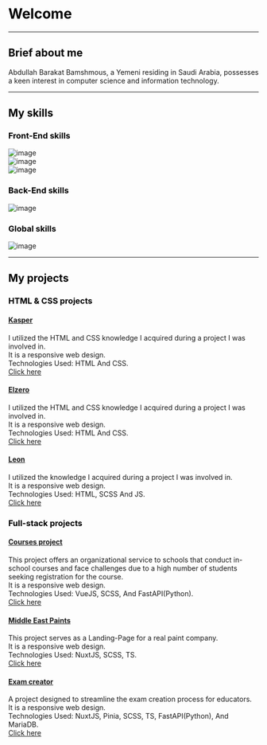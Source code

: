 <h1 style="color: 000;">Welcome</h1>

<hr>

<div>
<h2 style="color: 000;">Brief about me</h2>
<p>
Abdullah Barakat Bamshmous, a Yemeni residing in Saudi Arabia, possesses a keen interest in computer science and information technology.
</p>
</div>

<hr>

<div>
<h2 style="color: 000;">My skills</h2>

<div>
<h3 style="color: 000;">Front-End skills</h3>

<div>
<img src="https://skillicons.dev/icons?i=html,css,js" alt="image">
</div>

<div>
<img src="https://skillicons.dev/icons?i=sass,ts" alt="image">
</div>

<div>
<img src="https://skillicons.dev/icons?i=vue,nuxt" alt="image">
</div>
</div>

<div>
<h3 style="color: 000;">Back-End skills</h3>

<img src="https://skillicons.dev/icons?i=py,fastapi,mysql" alt="image">
</div>

<div>
<h3 style="color: 000;">Global skills</h3>

<img src="https://skillicons.dev/icons?i=github,ai" alt="image">
</div>
</div>

<hr>

<div>
<h2 style="color: 000;">My projects</h2>

<div>
<h3 style="color: 000;">HTML & CSS projects</h3>

<h4>
<a href="https://3bdullah330.github.io/Kasper/">Kasper</a>
</h4>
<p>
  I utilized the HTML and CSS knowledge I acquired during a project I was involved in. <br />
  It is a responsive web design. <br />
  Technologies Used: HTML And CSS. <br />
  <a href="https://3bdullah330.github.io/Kasper/">Click here</a>
</p>

<h4>
<a href="https://3bdullah330.github.io/Elzero">Elzero</a>
</h4>
<p>
  I utilized the HTML and CSS knowledge I acquired during a project I was involved in. <br />
  It is a responsive web design. <br />
  Technologies Used: HTML And CSS. <br />
  <a href="https://3bdullah330.github.io/Elzero">Click here</a>
</p>

<h4>
<a href="https://3bdullah330.github.io/Third-Project/">Leon</a>
</h4>
<p>
  I utilized the knowledge I acquired during a project I was involved in. <br />
  It is a responsive web design. <br />
  Technologies Used: HTML, SCSS And JS. <br />
  <a href="https://3bdullah330.github.io/Third-Project/">Click here</a>
</p>
</div>

<div>
<h3 style="color: 000;">Full-stack projects</h3>

<h4>
<a href="https://mkhboys-my.sharepoint.com/personal/s2055744_mkhb_moe_gov_sa/_layouts/15/stream.aspx?id=%2Fpersonal%2Fs2055744%5Fmkhb%5Fmoe%5Fgov%5Fsa%2FDocuments%2F%D9%85%D9%86%D8%B5%D8%A9%20%D8%A7%D9%84%D8%AF%D9%88%D8%B1%D8%A7%D8%AA%20%2D%20Google%20Chrome%201444%2D10%2D14%2006%2D15%2D13%2Emp4&referrer=OneDriveForBusiness&referrerScenario=OpenFile](https://mkhboys-my.sharepoint.com/:v:/g/personal/s2055744_mkhb_moe_gov_sa/EYcQKkuI_6NLi1QTkcVoGjYB4elVcH2ApmYYfVIzRSSG1A?nav=eyJyZWZlcnJhbEluZm8iOnsicmVmZXJyYWxBcHAiOiJTdHJlYW1XZWJBcHAiLCJyZWZlcnJhbFZpZXciOiJTaGFyZURpYWxvZyIsInJlZmVycmFsQXBwUGxhdGZvcm0iOiJXZWIiLCJyZWZlcnJhbE1vZGUiOiJ2aWV3In19&e=HyAa9R)https://mkhboys-my.sharepoint.com/:v:/g/personal/s2055744_mkhb_moe_gov_sa/EYcQKkuI_6NLi1QTkcVoGjYB4elVcH2ApmYYfVIzRSSG1A?nav=eyJyZWZlcnJhbEluZm8iOnsicmVmZXJyYWxBcHAiOiJTdHJlYW1XZWJBcHAiLCJyZWZlcnJhbFZpZXciOiJTaGFyZURpYWxvZyIsInJlZmVycmFsQXBwUGxhdGZvcm0iOiJXZWIiLCJyZWZlcnJhbE1vZGUiOiJ2aWV3In19&e=HyAa9R">Courses project</a>
</h4>
<p>
  This project offers an organizational service to schools that conduct in-school courses and face challenges due to a high number of students seeking registration for the course. <br />
  It is a responsive web design. <br />
  Technologies Used: VueJS, SCSS, And FastAPI(Python). <br />
  <a href="https://mkhboys-my.sharepoint.com/personal/s2055744_mkhb_moe_gov_sa/_layouts/15/stream.aspx?          id=%2Fpersonal%2Fs2055744%5Fmkhb%5Fmoe%5Fgov%5Fsa%2FDocuments%2F%D9%85%D9%86%D8%B5%D8%A9%20%D8%A7%D9%84%D8%AF%D9%88%D8%B1%D8%A7%D8%AA%20%2D%20Google%20Chrome%201444%2D10%2D14%2006%2D15%2D13%2Emp4&referrer=OneDriveForBusiness&referrerScenario=OpenFile](https://mkhboys-my.sharepoint.com/:v:/g/personal/s2055744_mkhb_moe_gov_sa/EYcQKkuI_6NLi1QTkcVoGjYB4elVcH2ApmYYfVIzRSSG1A?nav=eyJyZWZlcnJhbEluZm8iOnsicmVmZXJyYWxBcHAiOiJTdHJlYW1XZWJBcHAiLCJyZWZlcnJhbFZpZXciOiJTaGFyZURpYWxvZyIsInJlZmVycmFsQXBwUGxhdGZvcm0iOiJXZWIiLCJyZWZlcnJhbE1vZGUiOiJ2aWV3In19&e=HyAa9R)https://mkhboys-my.sharepoint.com/:v:/g/personal/s2055744_mkhb_moe_gov_sa/EYcQKkuI_6NLi1QTkcVoGjYB4elVcH2ApmYYfVIzRSSG1A?nav=eyJyZWZlcnJhbEluZm8iOnsicmVmZXJyYWxBcHAiOiJTdHJlYW1XZWJBcHAiLCJyZWZlcnJhbFZpZXciOiJTaGFyZURpYWxvZyIsInJlZmVycmFsQXBwUGxhdGZvcm0iOiJXZWIiLCJyZWZlcnJhbE1vZGUiOiJ2aWV3In19&e=HyAa9R">
    Click here
  </a>
</p>

<h4>
<a href="https://mepaints-theme2.netlify.app/">Middle East Paints</a>
</h4>
<p>
  This project serves as a Landing-Page for a real paint company.
  <br />
  It is a responsive web design. <br />
  Technologies Used: NuxtJS, SCSS, TS.
  <br />
  <a href="https://mepaints-theme2.netlify.app/">Click here</a>
</p>

<h4>
<a href="https://startling-creponne-c10414.netlify.app/">Exam creator</a>
</h4>
<p>
  A project designed to streamline the exam creation process for educators. <br />
  It is a responsive web design. <br />
  Technologies Used: NuxtJS, Pinia, SCSS, TS, FastAPI(Python), And MariaDB. <br />
  <a href="https://startling-creponne-c10414.netlify.app/">Click here</a>
</p>

</div>
</div>

